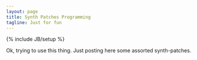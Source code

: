 ```yaml
---
layout: page
title: Synth Patches Programming
tagline: Just for fun
---
```

{% include JB/setup %}

Ok, trying to use this thing. Just posting here some assorted synth-patches.


